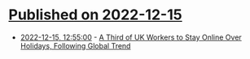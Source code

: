 # [Published on 2022-12-15](index.md)

* [2022-12-15, 12:55:00](https://soylentnews.org/article.pl?sid=22/12/14/1817215&from=rss) - [A Third of UK Workers to Stay Online Over Holidays, Following Global Trend](https://soylentnews.org/article.pl?sid=22/12/14/1817215&from=rss)
